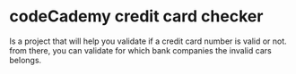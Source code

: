 # codeCademy credit card checker

Is a project that will help you validate if a credit card number is valid or not. 
from there, you can validate for which bank companies the invalid cars belongs. 

